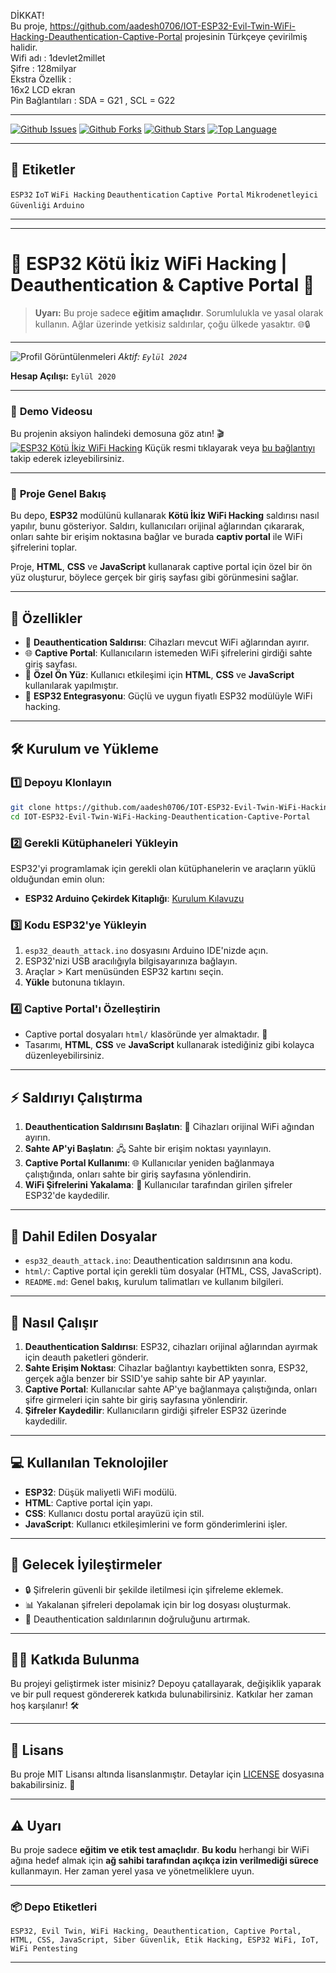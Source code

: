 DİKKAT!  
Bu proje, https://github.com/aadesh0706/IOT-ESP32-Evil-Twin-WiFi-Hacking-Deauthentication-Captive-Portal projesinin Türkçeye çevirilmiş halidir.  
Wifi adı : 1devlet2millet  
Şifre : 128milyar  
Ekstra Özellik :  
16x2 LCD ekran  
Pin Bağlantıları : SDA = G21 , SCL = G22  

---

[![Github Issues](https://img.shields.io/github/issues/aadesh0706/IOT-ESP32-Evil-Twin-WiFi-Hacking-Deauthentication-Captive-Portal)](https://github.com/aadesh0706/IOT-ESP32-Evil-Twin-WiFi-Hacking-Deauthentication-Captive-Portal/issues)
[![Github Forks](https://img.shields.io/github/forks/aadesh0706/IOT-ESP32-Evil-Twin-WiFi-Hacking-Deauthentication-Captive-Portal)](https://github.com/aadesh0706/IOT-ESP32-Evil-Twin-WiFi-Hacking-Deauthentication-Captive-Portal/network/members)
[![Github Stars](https://img.shields.io/github/stars/aadesh0706/IOT-ESP32-Evil-Twin-WiFi-Hacking-Deauthentication-Captive-Portal)](https://github.com/aadesh0706/IOT-ESP32-Evil-Twin-WiFi-Hacking-Deauthentication-Captive-Portal/stargazers)
[![Top Language](https://img.shields.io/github/languages/top/aadesh0706/IOT-ESP32-Evil-Twin-WiFi-Hacking-Deauthentication-Captive-Portal)](https://github.com/aadesh0706/IOT-ESP32-Evil-Twin-WiFi-Hacking-Deauthentication-Captive-Portal)

---

## 🧠 Etiketler

`ESP32` `IoT` `WiFi Hacking` `Deauthentication` `Captive Portal` `Mikrodenetleyici Güvenliği` `Arduino`

---

---

# 🚨 ESP32 Kötü İkiz WiFi Hacking | Deauthentication & Captive Portal 🚨

> **Uyarı:** Bu proje sadece **eğitim amaçlıdır**. Sorumlulukla ve yasal olarak kullanın. Ağlar üzerinde yetkisiz saldırılar, çoğu ülkede yasaktır. 🌐🔒

---

![Profil Görüntülenmeleri](https://komarev.com/ghpvc/?username=aadesh0706\&color=blue)
*Aktif: `Eylül 2024`*

**Hesap Açılışı:** `Eylül 2020`

---

### 🎥 **Demo Videosu**

Bu projenin aksiyon halindeki demosuna göz atın! 🎬
[![ESP32 Kötü İkiz WiFi Hacking](https://img.youtube.com/vi/AEb33trYEAY/0.jpg)](https://www.youtube.com/shorts/AEb33trYEAY)
Küçük resmi tıklayarak veya [bu bağlantıyı](https://www.youtube.com/shorts/AEb33trYEAY) takip ederek izleyebilirsiniz.

---

### 🎯 **Proje Genel Bakış**

Bu depo, **ESP32** modülünü kullanarak **Kötü İkiz WiFi Hacking** saldırısı nasıl yapılır, bunu gösteriyor. Saldırı, kullanıcıları orijinal ağlarından çıkararak, onları sahte bir erişim noktasına bağlar ve burada **captiv portal** ile WiFi şifrelerini toplar.

Proje, **HTML**, **CSS** ve **JavaScript** kullanarak captive portal için özel bir ön yüz oluşturur, böylece gerçek bir giriş sayfası gibi görünmesini sağlar.

---

## 🚀 **Özellikler**

* 🛑 **Deauthentication Saldırısı**: Cihazları mevcut WiFi ağlarından ayırır.
* 🌐 **Captive Portal**: Kullanıcıların istemeden WiFi şifrelerini girdiği sahte giriş sayfası.
* 🎨 **Özel Ön Yüz**: Kullanıcı etkileşimi için **HTML**, **CSS** ve **JavaScript** kullanılarak yapılmıştır.
* 📡 **ESP32 Entegrasyonu**: Güçlü ve uygun fiyatlı ESP32 modülüyle WiFi hacking.

---

## 🛠️ **Kurulum ve Yükleme**

### 1️⃣ **Depoyu Klonlayın**

```bash
git clone https://github.com/aadesh0706/IOT-ESP32-Evil-Twin-WiFi-Hacking-Deauthentication-Captive-Portal.git
cd IOT-ESP32-Evil-Twin-WiFi-Hacking-Deauthentication-Captive-Portal
```

### 2️⃣ **Gerekli Kütüphaneleri Yükleyin**

ESP32'yi programlamak için gerekli olan kütüphanelerin ve araçların yüklü olduğundan emin olun:

* **ESP32 Arduino Çekirdek Kitaplığı**: [Kurulum Kılavuzu](https://docs.espressif.com/projects/arduino-esp32/en/latest/installing.html)

### 3️⃣ **Kodu ESP32'ye Yükleyin**

1. `esp32_deauth_attack.ino` dosyasını Arduino IDE'nizde açın.
2. ESP32'nizi USB aracılığıyla bilgisayarınıza bağlayın.
3. Araçlar > Kart menüsünden ESP32 kartını seçin.
4. **Yükle** butonuna tıklayın.

### 4️⃣ **Captive Portal'ı Özelleştirin**

* Captive portal dosyaları `html/` klasöründe yer almaktadır. 🎨
* Tasarımı, **HTML**, **CSS** ve **JavaScript** kullanarak istediğiniz gibi kolayca düzenleyebilirsiniz.

---

## ⚡ **Saldırıyı Çalıştırma**

1. **Deauthentication Saldırısını Başlatın**: 📶 Cihazları orijinal WiFi ağından ayırın.
2. **Sahte AP'yi Başlatın**: 🖧 Sahte bir erişim noktası yayınlayın.
3. **Captive Portal Kullanımı**: 🌐 Kullanıcılar yeniden bağlanmaya çalıştığında, onları sahte bir giriş sayfasına yönlendirin.
4. **WiFi Şifrelerini Yakalama**: 🔐 Kullanıcılar tarafından girilen şifreler ESP32'de kaydedilir.

---

## 📂 **Dahil Edilen Dosyalar**

* `esp32_deauth_attack.ino`: Deauthentication saldırısının ana kodu.
* `html/`: Captive portal için gerekli tüm dosyalar (HTML, CSS, JavaScript).
* `README.md`: Genel bakış, kurulum talimatları ve kullanım bilgileri.

---

## 🔗 **Nasıl Çalışır**

1. **Deauthentication Saldırısı**: ESP32, cihazları orijinal ağlarından ayırmak için deauth paketleri gönderir.
2. **Sahte Erişim Noktası**: Cihazlar bağlantıyı kaybettikten sonra, ESP32, gerçek ağla benzer bir SSID'ye sahip sahte bir AP yayınlar.
3. **Captive Portal**: Kullanıcılar sahte AP'ye bağlanmaya çalıştığında, onları şifre girmeleri için sahte bir giriş sayfasına yönlendirir.
4. **Şifreler Kaydedilir**: Kullanıcıların girdiği şifreler ESP32 üzerinde kaydedilir.

---

## 💻 **Kullanılan Teknolojiler**

* **ESP32**: Düşük maliyetli WiFi modülü.
* **HTML**: Captive portal için yapı.
* **CSS**: Kullanıcı dostu portal arayüzü için stil.
* **JavaScript**: Kullanıcı etkileşimlerini ve form gönderimlerini işler.

---

## 🚧 **Gelecek İyileştirmeler**

* 🔒 Şifrelerin güvenli bir şekilde iletilmesi için şifreleme eklemek.
* 📊 Yakalanan şifreleri depolamak için bir log dosyası oluşturmak.
* 🔧 Deauthentication saldırılarının doğruluğunu artırmak.

---

## 👨‍💻 **Katkıda Bulunma**

Bu projeyi geliştirmek ister misiniz? Depoyu çatallayarak, değişiklik yaparak ve bir pull request göndererek katkıda bulunabilirsiniz. Katkılar her zaman hoş karşılanır! 🛠️

---

## 📝 **Lisans**

Bu proje MIT Lisansı altında lisanslanmıştır. Detaylar için [LICENSE](LICENSE) dosyasına bakabilirsiniz. 📜

---

## ⚠️ **Uyarı**

Bu proje sadece **eğitim ve etik test amaçlıdır**. **Bu kodu** herhangi bir WiFi ağına hedef almak için **ağ sahibi tarafından açıkça izin verilmediği sürece** kullanmayın. Her zaman yerel yasa ve yönetmeliklere uyun.

---

### 📦 **Depo Etiketleri**

```
ESP32, Evil Twin, WiFi Hacking, Deauthentication, Captive Portal, HTML, CSS, JavaScript, Siber Güvenlik, Etik Hacking, ESP32 WiFi, IoT, WiFi Pentesting
```

---
